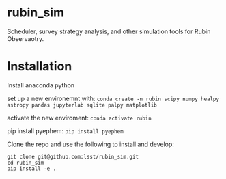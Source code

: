 # rubin_sim
Scheduler, survey strategy analysis, and other simulation tools for Rubin Observaotry.



# Installation


Install anaconda python

set up a new environemnt with:
`conda create -n rubin scipy numpy healpy astropy pandas jupyterlab sqlite palpy matplotlib`

activate the new enviroment:
`conda activate rubin`

pip install pyephem:  `pip install pyephem`

Clone the repo and use the following to install and develop:  
```
git clone git@github.com:lsst/rubin_sim.git
cd rubin_sim
pip install -e .
```

